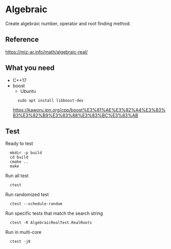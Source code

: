 # Algebraic
  Create algebraic number, operator and root finding method.

## Reference
  https://miz-ar.info/math/algebraic-real/

## What you need
  * C++17
  * boost
    * Ubuntu
    ```
      sudo apt install libboost-dev
    ```
    https://kaworu.jpn.org/cpp/boost%E3%81%AE%E3%82%A4%E3%83%B3%E3%82%B9%E3%83%88%E3%83%BC%E3%83%AB

## Test
  Ready to test
  ```
    mkdir -p build
    cd build
    cmake ..
    make
  ```
  
  Run all test
  ```
    ctest
  ```

  Run randomized test
  ```
    ctest --schedule-random
  ```

  Run specific tests that match the search string
  ```
    ctest -R AlgebraicRealTest.RealRoots
  ```

  Run in multi-core
  ```
    ctest -j8
  ```